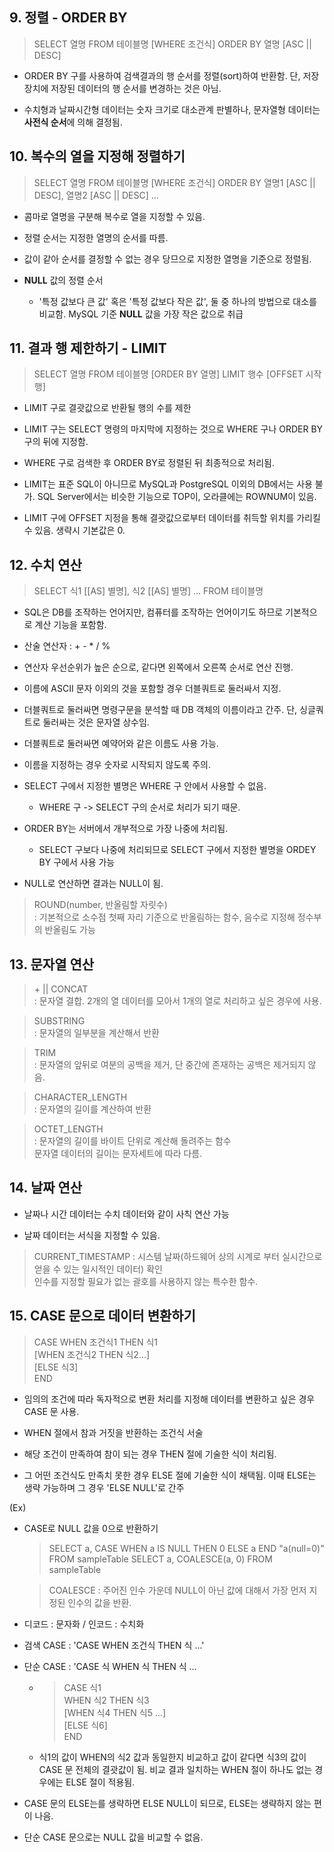 ## 9. 정렬 - ORDER BY

> SELECT 열명 FROM 테이블명 [WHERE 조건식] ORDER BY 열명 [ASC || DESC]

- ORDER BY 구를 사용하여 검색결과의 행 순서를 정렬(sort)하여 반환함. 단, 저장장치에 저장된 데이터의 행 순서를 변경하는 것은 아님.

- 수치형과 날짜시간형 데이터는 숫자 크기로 대소관계 판별하나, 문자열형 데이터는 **사전식 순서**에 의해 결정됨.

## 10. 복수의 열을 지정해 정렬하기

> SELECT 열명 FROM 테이블명 [WHERE 조건식] ORDER BY 열명1 [ASC || DESC], 열명2 [ASC || DESC] ...

- 콤마로 열명을 구분해 복수로 열을 지정할 수 있음.

- 정렬 순서는 지정한 열명의 순서를 따름.

- 값이 같아 순서를 결정할 수 없는 경우 당므으로 지정한 열명을 기준으로 정렬됨.

- **NULL** 값의 정렬 순서
  - '특정 값보다 큰 값' 혹은 '특정 값보다 작은 값', 둘 중 하나의 방법으로 대소를 비교함. MySQL 기준 **NULL** 값을 가장 작은 값으로 취급

## 11. 결과 행 제한하기 - LIMIT

> SELECT 열명 FROM 테이블명 [ORDER BY 열명] LIMIT 행수 [OFFSET 시작행]

- LIMIT 구로 결괏값으로 반환될 행의 수를 제한

- LIMIT 구는 SELECT 명령의 마지막에 지정하는 것으로 WHERE 구나 ORDER BY 구의 뒤에 지정함.

- WHERE 구로 검색한 후 ORDER BY로 정렬된 뒤 최종적으로 처리됨.

- LIMIT는 표준 SQL이 아니므로 MySQL과 PostgreSQL 이외의 DB에서는 사용 불가. SQL Server에서는 비슷한 기능으로 TOP이, 오라클에는 ROWNUM이 있음.

- LIMIT 구에 OFFSET 지정을 통해 결괏값으로부터 데이터를 취득할 위치를 가리킬 수 있음. 생략시 기본값은 0.

## 12. 수치 연산

> SELECT 식1 [[AS] 별명], 식2 [[AS] 별명] ... FROM 테이블명

- SQL은 DB를 조작하는 언어지만, 컴퓨터를 조작하는 언어이기도 하므로 기본적으로 계산 기능을 포함함.

- 산술 연산자 : + - \* / %

- 연산자 우선순위가 높은 순으로, 같다면 왼쪽에서 오른쪽 순서로 연산 진행.

- 이름에 ASCII 문자 이외의 것을 포함할 경우 더블쿼트로 둘러싸서 지정.
- 더블쿼트로 둘러싸면 명령구문을 분석할 때 DB 객체의 이름이라고 간주. 단, 싱글쿼트로 둘러싸는 것은 문자열 상수임.
- 더블쿼트로 둘러싸면 예약어와 같은 이름도 사용 가능.

- 이름을 지정하는 경우 숫자로 시작되지 않도록 주의.

- SELECT 구에서 지정한 별명은 WHERE 구 안에서 사용할 수 없음.

  - WHERE 구 -> SELECT 구의 순서로 처리가 되기 때문.

- ORDER BY는 서버에서 개부적으로 가장 나중에 처리됨.

  - SELECT 구보다 나중에 처리되므로 SELECT 구에서 지정한 별명을 ORDEY BY 구에서 사용 가능

- NULL로 연산하면 결과는 NULL이 됨.

> ROUND(number, 반올림할 자릿수)  
> : 기본적으로 소수점 첫째 자리 기준으로 반올림하는 함수, 음수로 지정해 정수부의 반올림도 가능

## 13. 문자열 연산

> \+ || CONCAT  
> : 문자열 결합. 2개의 열 데이터를 모아서 1개의 열로 처리하고 싶은 경우에 사용.

> SUBSTRING  
> : 문자열의 일부분을 계산해서 반환

> TRIM  
> : 문자열의 앞뒤로 여분의 공백을 제거, 단 중간에 존재하는 공백은 제거되지 않음.

> CHARACTER_LENGTH  
> : 문자열의 길이를 계산하여 반환

> OCTET_LENGTH  
> : 문자열의 길이를 바이트 단위로 계산해 돌려주는 함수  
> 문자열 데이터의 길이는 문자세트에 따라 다름.

## 14. 날짜 연산

- 날짜나 시간 데이터는 수치 데이터와 같이 사칙 연산 가능

- 날짜 데이터는 서식을 지정할 수 있음.

> CURRENT_TIMESTAMP
> : 시스템 날짜(하드웨어 상의 시계로 부터 실시간으로 얻을 수 있는 일시적인 데이터) 확인  
> 인수를 지정할 필요가 없는 괄호를 사용하지 않는 특수한 함수.

## 15. CASE 문으로 데이터 변환하기

> CASE WHEN 조건식1 THEN 식1  
>  [WHEN 조건식2 THEN 식2...]  
> [ELSE 식3]  
> END

- 임의의 조건에 따라 독자적으로 변환 처리를 지정해 데이터를 변환하고 싶은 경우 CASE 문 사용.

- WHEN 절에서 참과 거짓을 반환하는 조건식 서술
- 해당 조건이 만족하여 참이 되는 경우 THEN 절에 기술한 식이 처리됨.
- 그 어떤 조건식도 만족치 못한 경우 ELSE 절에 기술한 식이 채택됨. 이때 ELSE는 생략 가능하며 그 경우 'ELSE NULL'로 간주

(Ex)

- CASE로 NULL 값을 0으로 반환하기

  > SELECT a, CASE WHEN a IS NULL THEN 0 ELSE a END "a(null=0)" FROM sampleTable
  > SELECT a, COALESCE(a, 0) FROM sampleTable

  > COALESCE : 주어진 인수 가운데 NULL이 아닌 값에 대해서 가장 먼저 지정된 인수의 값을 반환.

- 디코드 : 문자화 / 인코드 : 수치화

- 검색 CASE : 'CASE WHEN 조건식 THEN 식 ...'

- 단순 CASE : 'CASE 식 WHEN 식 THEN 식 ...

  - > CASE 식1  
    > WHEN 식2 THEN 식3  
    > [WHEN 식4 THEN 식5 ...]  
    > [ELSE 식6]  
    > END
  - 식1의 값이 WHEN의 식2 값과 동일한지 비교하고 값이 같다면 식3의 값이 CASE 문 전체의 결괏값이 됨. 비교 결과 일치하는 WHEN 절이 하나도 없는 경우에는 ELSE 절이 적용됨.

- CASE 문의 ELSE는를 생략하면 ELSE NULL이 되므로, ELSE는 생략하지 않는 편이 나음.

- 단순 CASE 문으로는 NULL 값을 비교할 수 없음.
